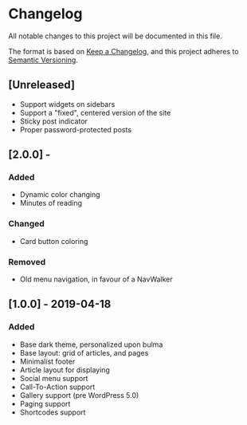 # Changelog
All notable changes to this project will be documented in this file.

The format is based on [Keep a Changelog](https://keepachangelog.com/en/1.0.0/),
and this project adheres to [Semantic Versioning](https://semver.org/spec/v2.0.0.html).

## [Unreleased]
- Support widgets on sidebars
- Support a "fixed", centered version of the site
- Sticky post indicator
- Proper password-protected posts

## [2.0.0] - 
### Added
- Dynamic color changing
- Minutes of reading

### Changed
- Card button coloring

### Removed
- Old menu navigation, in favour of a NavWalker

## [1.0.0] - 2019-04-18
### Added
- Base dark theme, personalized upon bulma
- Base layout: grid of articles, and pages
- Minimalist footer
- Article layout for displaying
- Social menu support
- Call-To-Action support
- Gallery support (pre WordPress 5.0)
- Paging support
- Shortcodes support
